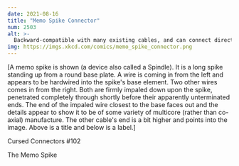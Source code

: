 ```yaml
---
date: 2021-08-16
title: "Memo Spike Connector"
num: 2503
alt: >-
  Backward-compatible with many existing cables, and can connect directly to phones or tablets if you press them down hard enough.
img: https://imgs.xkcd.com/comics/memo_spike_connector.png
---
```

[A memo spike is shown (a device also called a Spindle). It is a long spike standing up from a round base plate. A wire is coming in from the left and appears to be hardwired into the spike's base element. Two other wires comes in from the right. Both are firmly impaled down upon the spike, penetrated completely through shortly before their apparently unterminated ends. The end of the impaled wire closest to the base faces out and the details appear to show it to be of some variety of multicore (rather than co-axial) manufacture. The other cable's end is a bit higher and points into the image. Above is a title and below is a label.]

Cursed Connectors #102

The Memo Spike